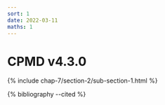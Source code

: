 ```yaml
---
sort: 1
date: 2022-03-11
maths: 1
---
```


# CPMD v4.3.0

{% include chap-7/section-2/sub-section-1.html %}

{% bibliography --cited %}

